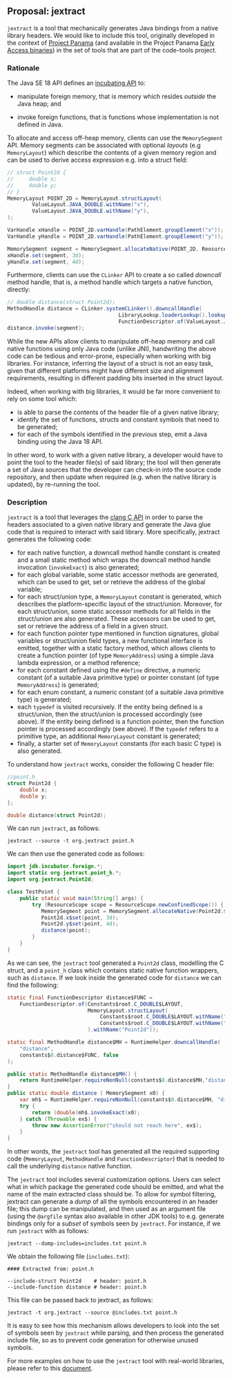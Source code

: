 ## Proposal: jextract

`jextract` is a tool that mechanically generates Java bindings from a native library headers. We would like to include this tool, originally developed in the context of [Project Panama](https://openjdk.java.net/projects/panama/) (and available in the Project Panama [Early Access binaries](https://jdk.java.net/panama/)) in the set of tools that are part of the code-tools project.

### Rationale

The Java SE 18 API defines an [incubating API](https://openjdk.java.net/jeps/419) to:

* manipulate foreign memory, that is memory which resides *outside* the Java heap; and

* invoke foreign functions, that is functions whose implementation is not defined in Java.

To allocate and access off-heap memory, clients can use the `MemorySegment` API. Memory segments can be associated with optional *layouts* (e.g `MemoryLayout`) which describe the contents of a given memory region and can be used to derive access expression e.g. into a struct field:

```java
// struct Point2d {
//     double x;
//     double y;
// }
MemoryLayout POINT_2D = MemoryLayout.structLayout(
        ValueLayout.JAVA_DOUBLE.withName("x"),
        ValueLayout.JAVA_DOUBLE.withName("y"),
);

VarHandle xHandle = POINT_2D.varHandle(PathElement.groupElement("x")); // var handle to access Point2d::x
VarHandle yHandle = POINT_2D.varHandle(PathElement.groupElement("y")); // var handle to access Point2d::x

MemorySegment segment = MemorySegment.allocateNative(POINT_2D, ReosurceScope.newImplicitScope());
xHandle.set(segment, 3d);
yHandle.set(segment, 4d);
```

Furthermore, clients can use the `CLinker` API to create a so called *downcall* method handle, that is, a method handle which targets a native function, directly:

```java
// double distance(struct Point2d);
MethodHandle distance = CLinker.systemCLinker().downcallHandle(
                                    LibraryLookup.loaderLookup().lookup("distance").get()
                                    FunctionDescriptor.of(ValueLayout.JAVA_DOUBLE, POINT_2D);
distance.invoke(segment);
```

While the new APIs allow clients to manipulate off-heap memory and call native functions using only Java code (unlike JNI), handwriting the above code can be tedious and error-prone, especially when working with big libraries. For instance, inferring the layout of a struct is not an easy task, given that different platforms might have different size and alignment requirements, resulting in different padding bits inserted in the struct layout.

Indeed, when working with big libraries, it would be far more convenient to rely on some tool which:

* is able to parse the contents of the header file of a given native library;
* identify the set of functions, structs and constant symbols that need to be generated;
* for each of the symbols identified in the previous step, emit a Java binding using the Java 18 API.

In other word, to work with a given native library, a developer would have to point the tool to the header file(s) of said library; the tool will then generate a set of Java sources that the developer can check-in into the source code repository, and then update when required (e.g. when the native library is updated), by re-running the tool.

### Description

`jextract` is a tool that leverages the [clang C API](https://clang.llvm.org/doxygen/group__CINDEX.html) in order to parse the headers associated to a given native library and generate the Java glue code that is required to interact with said library. More specifically, jextract generates the following code:

* for each native function, a downcall method handle constant is created and a small static method which wraps the downcall method handle invocation (`invokeExact`) is also generated;
* for each global variable, some static accessor methods are generated, which can be used to get, set or retrieve the address of the global variable;
* for each struct/union type, a `MemoryLayout` constant is generated, which describes the platform-specific layout of the struct/union. Moreover, for each struct/union, some static accessor methods for all fields in the struct/union are also generated. These accessors can be used to get, set or retrieve the address of a field in a given struct.
* for each function pointer type mentioned in function signatures, global variables or struct/union field types, a new functional interface is emitted, together with a static factory method, which allows clients to create a function pointer (of type `MemoryAddress`) using a simple Java lambda expression, or a method reference;
* for each constant defined using the  `#define`  directive, a numeric constant (of a suitable Java primitive type) or pointer constant (of type `MemoryAddress`) is generated;
* for each enum constant, a numeric constant (of a suitable Java primitive type) is generated;
* each `typedef` is visited recursively. If the entity being defined is a struct/union, then the struct/union is processed accordingly (see above). If the entity being defined is a function pointer, then the function pointer is processed accordingly (see above). If the `typedef` refers to a primitive type, an additional `MemoryLayout` constant is generated;
* finally, a starter set of `MemoryLayout` constants (for each basic C type) is also generated.

To understand how `jextract` works, consider the following C header file:

```c
//point.h
struct Point2d {
    double x;
    double y;
};

double distance(struct Point2d);
```

We can run `jextract`, as follows:

```
jextract --source -t org.jextract point.h
```

We can then use the generated code as follows:

```java
import jdk.incubator.foreign.*;
import static org.jextract.point_h.*;
import org.jextract.Point2d;

class TestPoint {
    public static void main(String[] args) {
        try (ResourceScope scope = ResourceScope.newConfinedScope()) {
           MemorySegment point = MemorySegment.allocateNative(Point2d.$LAYOUT(), scope);
           Point2d.x$set(point, 3d);
           Point2d.y$set(point, 4d);
           distance(point);
        }
    }
}
```

As we can see, the `jextract` tool generated a `Point2d` class, modelling the C struct, and a `point_h` class which contains static native function wrappers, such as `distance`. If we look inside the generated code for `distance` we can find the following:

```java
static final FunctionDescriptor distance$FUNC =
    FunctionDescriptor.of(Constants$root.C_DOUBLE$LAYOUT,
                          MemoryLayout.structLayout(
    	                      Constants$root.C_DOUBLE$LAYOUT.withName("x"),
                              Constants$root.C_DOUBLE$LAYOUT.withName("y")
                          ).withName("Point2d"));

static final MethodHandle distance$MH = RuntimeHelper.downcallHandle(
    "distance",
    constants$0.distance$FUNC, false
);

public static MethodHandle distance$MH() {
    return RuntimeHelper.requireNonNull(constants$0.distance$MH,"distance");
}
public static double distance ( MemorySegment x0) {
    var mh$ = RuntimeHelper.requireNonNull(constants$0.distance$MH, "distance");
    try {
        return (double)mh$.invokeExact(x0);
    } catch (Throwable ex$) {
        throw new AssertionError("should not reach here", ex$);
    }
}
```

In other words, the `jextract` tool has generated all the required supporting code (`MemoryLayout`, `MethodHandle` and `FunctionDescriptor`) that is needed to call the underlying `distance` native function.

The `jextract` tool includes several customization options. Users can select what in which package the generated code should be emitted, and what the name of the main extracted class should be. To allow for symbol filtering, jextract can generate a *dump* of all the symbols encountered in an header file; this dump can be manipulated, and then used as an argument file (using the `@argfile` syntax also available in other JDK tools) to e.g. generate bindings only for a *subset* of symbols seen by `jextract`. For instance, if we run `jextract` with as follows:

```
jextract --dump-includes=includes.txt point.h
```

We obtain the following file (`includes.txt`):

```
#### Extracted from: point.h

--include-struct Point2d    # header: point.h
--include-function distance # header: point.h
```

This file can be passed back to jextract, as follows:

```
jextract -t org.jextract --source @includes.txt point.h
```

It is easy to see how this mechanism allows developers to look into the set of symbols seen by `jextract` while parsing, and then process the generated include file, so as to prevent code generation for otherwise unused symbols.

For more examples on how to use the `jextract` tool with real-world libraries, please refer to this [document](https://github.com/openjdk/panama-foreign/blob/d8c0fe5918cb1c6c744eb26797ea4fa04142c237/doc/panama_jextract.md).

